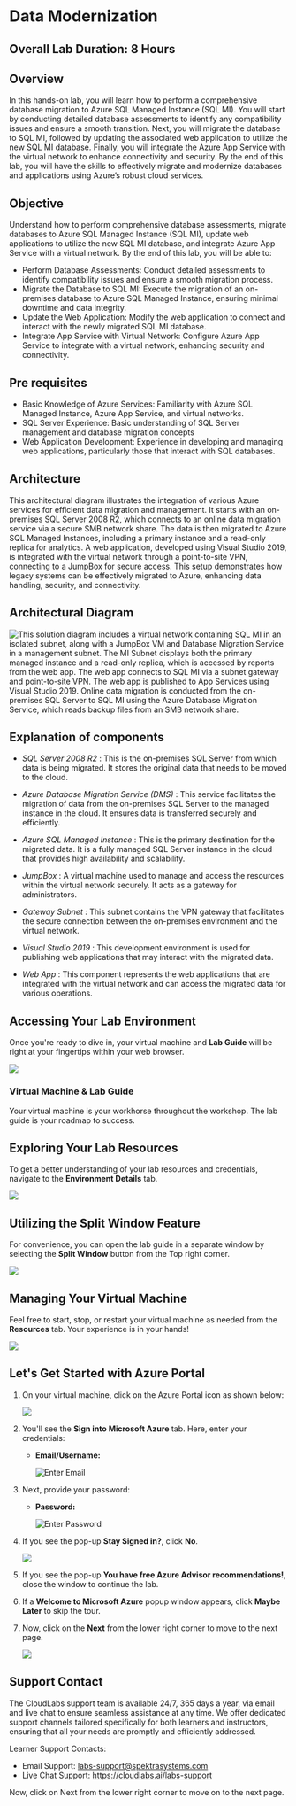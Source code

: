 # Data Modernization

## Overall Lab Duration: 8 Hours

## Overview

In this hands-on lab, you will learn how to perform a comprehensive database migration to Azure SQL Managed Instance (SQL MI). You will start by conducting detailed database assessments to identify any compatibility issues and ensure a smooth transition. Next, you will migrate the database to SQL MI, followed by updating the associated web application to utilize the new SQL MI database. Finally, you will integrate the Azure App Service with the virtual network to enhance connectivity and security. By the end of this lab, you will have the skills to effectively migrate and modernize databases and applications using Azure’s robust cloud services.

## Objective

Understand how to perform comprehensive database assessments, migrate databases to Azure SQL Managed Instance (SQL MI), update web applications to utilize the new SQL MI database, and integrate Azure App Service with a virtual network. By the end of this lab, you will be able to:

- Perform Database Assessments: Conduct detailed assessments to identify compatibility issues and ensure a smooth migration process.
- Migrate the Database to SQL MI: Execute the migration of an on-premises database to Azure SQL Managed Instance, ensuring minimal downtime and data integrity.
- Update the Web Application: Modify the web application to connect and interact with the newly migrated SQL MI database.
- Integrate App Service with Virtual Network: Configure Azure App Service to integrate with a virtual network, enhancing security and connectivity.

## Pre requisites

- Basic Knowledge of Azure Services: Familiarity with Azure SQL Managed Instance, Azure App Service, and virtual networks.
- SQL Server Experience: Basic understanding of SQL Server management and database migration concepts
- Web Application Development: Experience in developing and managing web applications, particularly those that interact with SQL databases.

## Architecture

This architectural diagram illustrates the integration of various Azure services for efficient data migration and management. It starts with an on-premises SQL Server 2008 R2, which connects to an online data migration service via a secure SMB network share. The data is then migrated to Azure SQL Managed Instances, including a primary instance and a read-only replica for analytics. A web application, developed using Visual Studio 2019, is integrated with the virtual network through a point-to-site VPN, connecting to a JumpBox for secure access. This setup demonstrates how legacy systems can be effectively migrated to Azure, enhancing data handling, security, and connectivity.

## Architectural Diagram

![This solution diagram includes a virtual network containing SQL MI in an isolated subnet, along with a JumpBox VM and Database Migration Service in a management subnet. The MI Subnet displays both the primary managed instance and a read-only replica, which is accessed by reports from the web app. The web app connects to SQL MI via a subnet gateway and point-to-site VPN. The web app is published to App Services using Visual Studio 2019. Online data migration is conducted from the on-premises SQL Server to SQL MI using the Azure Database Migration Service, which reads backup files from an SMB network share.](./media/preferred-solution-architecture.png "Preferred Solution diagram")

## Explanation of components

- *SQL Server 2008 R2* : This is the on-premises SQL Server from which data is being migrated. It stores the original data that needs to be moved to the cloud.

- *Azure Database Migration Service (DMS)* : This service facilitates the migration of data from the on-premises SQL Server to the managed instance in the cloud. It ensures data is transferred securely and efficiently.

- *Azure SQL Managed Instance* : This is the primary destination for the migrated data. It is a fully managed SQL Server instance in the cloud that provides high availability and scalability.

- *JumpBox* : A virtual machine used to manage and access the resources within the virtual network securely. It acts as a gateway for administrators.

- *Gateway Subnet* : This subnet contains the VPN gateway that facilitates the secure connection between the on-premises environment and the virtual network.

- *Visual Studio 2019* : This development environment is used for publishing web applications that may interact with the migrated data.

- *Web App* : This component represents the web applications that are integrated with the virtual network and can access the migrated data for various operations.

## **Accessing Your Lab Environment**
 
Once you're ready to dive in, your virtual machine and **Lab Guide** will be right at your fingertips within your web browser.

   ![](./media/GS6.png)

### **Virtual Machine & Lab Guide**
 
Your virtual machine is your workhorse throughout the workshop. The lab guide is your roadmap to success.
 
## **Exploring Your Lab Resources**
 
To get a better understanding of your lab resources and credentials, navigate to the **Environment Details** tab.

   ![](./media/GS7.png)
 
## **Utilizing the Split Window Feature**
 
For convenience, you can open the lab guide in a separate window by selecting the **Split Window** button from the Top right corner.
 
   ![](./media/GS8.png)
 
## **Managing Your Virtual Machine**
 
Feel free to start, stop, or restart your virtual machine as needed from the **Resources** tab. Your experience is in your hands!
 
  ![](./media/GS5.png)
 
## **Let's Get Started with Azure Portal**
 
1. On your virtual machine, click on the Azure Portal icon as shown below:
 
    ![](./media/GS1.png)
 
2. You'll see the **Sign into Microsoft Azure** tab. Here, enter your credentials:
 
   - **Email/Username:** <inject key="AzureAdUserEmail"></inject>
 
      ![](./media/GS2.png "Enter Email")
 
3. Next, provide your password:
 
   - **Password:** <inject key="AzureAdUserPassword"></inject>
 
      ![](./media/GS3.png "Enter Password")
 
4. If you see the pop-up **Stay Signed in?**, click **No**.

   ![](./media/GS9.png)

5. If you see the pop-up **You have free Azure Advisor recommendations!**, close the window to continue the lab.

6. If a **Welcome to Microsoft Azure** popup window appears, click **Maybe Later** to skip the tour.
   
7. Now, click on the **Next** from the lower right corner to move to the next page.

   ![](./media/GS4.png)
 
## Support Contact

The CloudLabs support team is available 24/7, 365 days a year, via email and live chat to ensure seamless assistance at any time. We offer dedicated support channels tailored specifically for both learners and instructors, ensuring that all your needs are promptly and efficiently addressed.

Learner Support Contacts:

- Email Support: labs-support@spektrasystems.com
- Live Chat Support: https://cloudlabs.ai/labs-support

Now, click on Next from the lower right corner to move on to the next page.
